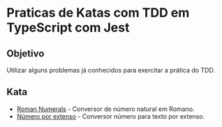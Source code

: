 # Praticas de Katas com TDD em TypeScript com Jest

## Objetivo
Utilizar alguns problemas já conhecidos para exercitar a prática do TDD.
## Kata
- [Roman Numerals](https://codingdojo.org/kata/RomanNumerals/) - Conversor de número natural em Romano.
- [Número por extenso](https://codingdojo.org/kata/NumbersInWords/) - Conversor número para texto por extenso.

